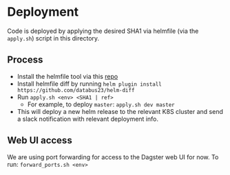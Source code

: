 # Deployment

Code is deployed by applying the desired SHA1 via helmfile (via the `apply.sh`)
script in this directory. 

## Process

* Install the helmfile tool via this [repo](https://github.com/roboll/helmfile)
* Install helmfile diff by running `helm plugin install https://github.com/databus23/helm-diff`
* Run `apply.sh <env> <SHA1 | ref>`
  * For example, to deploy `master`: `apply.sh dev master`
* This will deploy a new helm release to the relevant K8S cluster and send a slack notification with relevant
deployment info.

## Web UI access
We are using port forwarding for access to the Dagster web UI for now. To run:
`forward_ports.sh <env>`